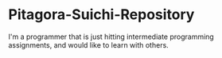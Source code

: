 Pitagora-Suichi-Repository
==========================
I'm a programmer that is just hitting intermediate programming assignments, and would like to learn with others.
